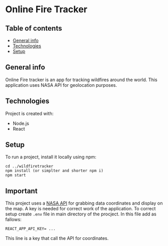 # Online Fire Tracker

## Table of contents
* [General info](#general-info)
* [Technologies](#technologies)
* [Setup](#setup)

## General info
Online Fire tracker is an app for tracking wildfires around the world. This application uses NASA API for geolocation purposes.

## Technologies
Project is created with:
* Node.js
* React

## Setup
To run a project, install it locally using npm:

```
cd ../wildfiretracker
npm install (or simplter and shorter npm i)
npm start
```

## Important

This project uses a [NASA API]("https://api.nasa.gov/") for grabbing data coordinates and display on the map. A key is needed for correct work of the  application. To correct setup create `.env` file in main directory of the procject. In this file add as fallows:


`REACT_APP_API_KEY= ...
`

This line is a key that call the API for coordinates.